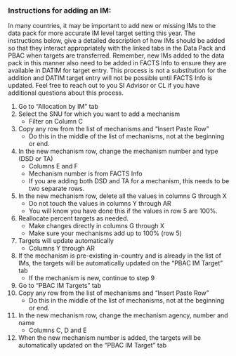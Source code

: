 ### Instructions for adding an IM:

In many countries, it may be important to add new or missing IMs to the data pack for more accurate IM level target setting this year. The instructions below, give a detailed description of how IMs should be added so that they interact appropriately with the linked tabs in the Data Pack and PBAC when targets are transferred. Remember, new IMs added to the data pack in this manner also need to be added in FACTS Info to ensure they are available in DATIM for target entry. This process is not a substitution for the addition and DATIM target entry will not be possible until FACTS Info is updated. Feel free to reach out to you SI Advisor or CL if you have additional questions about this process. 

1.	Go to “Allocation by IM” tab
2.	Select the SNU for which you want to add a mechanism
    *	Filter on Column C
3.	Copy any row from the list of mechanisms and “Insert Paste Row”
    *	Do this in the middle of the list of mechanisms, not at the beginning or end.
4.	In the new mechanism row, change the mechanism number and type (DSD or TA)
    *	Columns E and F
    *	Mechanism number is from FACTS Info
    *	If you are adding both DSD and TA for a mechanism, this needs to be two separate rows.
5.	In the new mechanism row, delete all the values in columns G through X
    *	Do not touch the values in columns Y through AR
    *	You will know you have done this if the values in row 5 are 100%.
6.	Reallocate percent targets as needed.
    *	Make changes directly in columns G through X
    *	Make sure your mechanisms add up to 100% (row 5)
7.	Targets will update automatically
    *	Columns Y through AR
8.	If the mechanism is pre-existing in-country and is already in the list of IMs, the targets will be automatically updated on the “PBAC IM Target” tab
    *	If the mechanism is new, continue to step 9
9.	Go to “PBAC IM Targets” tab
10.	Copy any row from the list of mechanisms and “Insert Paste Row”
    *	Do this in the middle of the list of mechanisms, not at the beginning or end.
11.	In the new mechanism row, change the mechanism agency, number and name
    *	Columns C, D and E
12.	When the new mechanism number is added, the targets will be automatically updated on the “PBAC IM Target” tab
